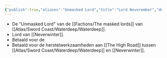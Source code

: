 ```yaml
---
{"publish":true,"aliases":"Unmasked Lord","title":"Lord Neverember","description":"Lord of Neverwinter. Unmasked lord of Waterdeep.","created":"2025-07-04","modified":"2025-07-16T20:41:12.060+02:00","cssclasses":""}
---
```


* De "Unmasked Lord" van de [[Factions/The masked lords]] van [[Atlas/Sword Coast/Waterdeep/Waterdeep]].
* Lord van [[Neverwinter]].
* Betaald voor de 
* Betaald voor de herstelwerkzaamheden aan [[The High Road]] tussen [[Atlas/Sword Coast/Waterdeep/Waterdeep]] en [[Neverwinter]].

